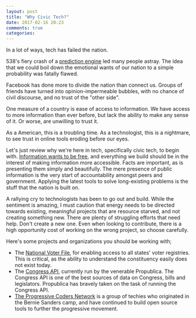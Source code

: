 ```yaml
---
layout: post
title: "Why Civic Tech?"
date: 2017-02-16 20:23
comments: true
categories:
---
```


In a lot of ways, tech has failed the nation.

538's fiery crash of a [prediction engine](https://projects.fivethirtyeight.com/2016-election-forecast/?ex_cid=2016-election)
led many people astray. The idea that we could boil down the emotional wants of
our nation to a simple probability was fatally flawed.

Facebook has done more to divide the nation than connect us. Groups of friends
have turned into opinion-impermeable bubbles, with no chance of civil
discourse, and no trust of the "other side".

One measure of a country is ease of access to information. We have access to
more information than ever before, but lack the ability to make any sense of it.
Or worse, are unwilling to trust it.

As a American, this is a troubling time. As a technologist, this is a nightmare,
to see trust in online tools eroding before our eyes.

Let's just review why we're here in tech, specifically civic tech, to begin with.
[Information wants to be free](https://en.wikipedia.org/wiki/Information_wants_to_be_free),
and everything we build should be in the interest of making information more
accessible. Facts are important, as is presenting them simply and beautifully.
The mere presence of public information is the very start of accountability
amongst peers and government. Applying the latest tools to solve long-existing
problems is the stuff that the nation is built on.

A rallying cry to technologists has been to go out and build. While the
sentiment is amazing, I must caution that energy needs to be directed towards
existing, meaningful projects that are resource starved, and not creating
something new. There are plenty of struggling efforts that need help. Don't
create a new one. Even when looking to contribute, there is a high opportunity
cost of working on the wrong project, so choose carefully.

Here's some projects and organizations you should be working with;
 * The [National Voter File](http://www.nationalvoterfile.org/), for enabling
 access to all states' voter registries. This is critical, as the ability to
 understand the constituency easily does not exist today.
 * The [Congress API](https://github.com/propublica/congress), currently run by
 the venerable Propublica. The Congress API is one of the best sources of data
 on Congress, bills and legislators. Propublica has bravely taken on the task
 of running the Congress API.
* [The Progressive Coders Network](http://www.progcode.co/) is a group of
techies who originated in the Bernie Sanders camp, and have continued to build
open source tools to further the progressive movement.

